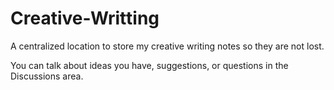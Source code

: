 # Creative-Writting
A centralized location to store my creative writing notes so they are not lost.

You can talk about ideas you have, suggestions, or questions in the Discussions area.
